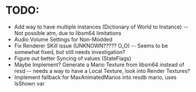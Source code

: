 # TODO:

- Add way to have multiple instances (Dictionary of World to Instance) -- Not possible atm, due to libsm64 limitations
- Audio Volume Settings for Non-Modded
- Fix Renderer SKill issue (UNKNOWN????? O_O) -- Seems to be somewhat fixed, but still needs investigation?
- Figure out better Syncing of values (StateFlags)
- Maybe Implement? Generate a Mario Texture from libsm64 instead of resd -- needs a way to have a Local Texture, look into Render Textures?
- Implement fallback for MaxAnimatedMarios into resdb mario, uses IsShown var
